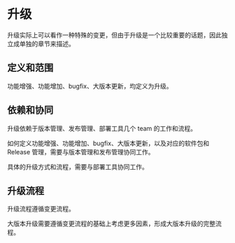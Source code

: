# 升级

升级实际上可以看作一种特殊的变更，但由于升级是一个比较重要的话题，因此独立成单独的章节来描述。

## 定义和范围

功能增强、功能增加、bugfix、大版本更新，均定义为升级。

## 依赖和协同

升级依赖于版本管理、发布管理、部署工具几个 team 的工作和流程。

如何定义功能增强、功能增加、bugfix、大版本更新，以及对应的软件包和 Release 管理，需要与版本管理和发布管理协同工作。

具体的升级方式和流程，需要与部署工具协同工作。

## 升级流程

 升级流程遵循变更流程。
 
 大版本升级需要遵循变更流程的基础上考虑更多因素，形成大版本升级的完整流程。 